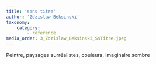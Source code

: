 ```yaml
---
title: 'sans titre'
author: 'Zdzislaw Beksinski'
taxonomy:
    category:
        - reference
media_order: 3_Zdzislaw_Beksinski_SsTitre.jpeg
---
```


Peintre, paysages surréalistes, couleurs, imaginaire sombre